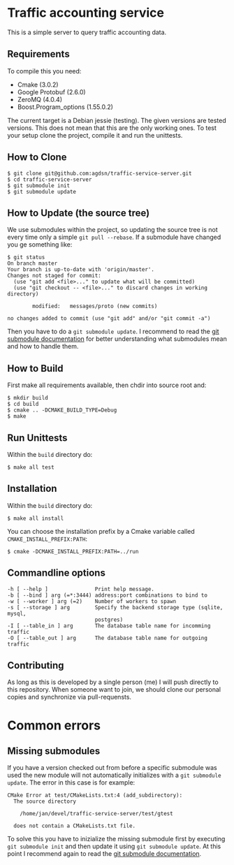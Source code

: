 # Traffic accounting service

This is a simple server to query traffic accounting data.

## Requirements

To compile this you need:

* Cmake (3.0.2)
* Google Protobuf (2.6.0)
* ZeroMQ (4.0.4)
* Boost.Program_options (1.55.0.2)

The current target is a Debian jessie (testing). The given versions
are tested versions. This does not mean that this are the only working
ones. To test your setup clone the project, compile it and run the
unittests.

## How to Clone

    $ git clone git@github.com:agdsn/traffic-service-server.git
    $ cd traffic-service-server
    $ git submodule init
    $ git submodule update
    
## How to Update (the source tree)

We use submodules within the project, so updating the source tree is 
not every time only a simple `git pull --rebase`. If a submodule have 
changed you ge something like:

    $ git status
    On branch master
    Your branch is up-to-date with 'origin/master'.
    Changes not staged for commit:
      (use "git add <file>..." to update what will be committed)
      (use "git checkout -- <file>..." to discard changes in working directory)
    
            modified:   messages/proto (new commits)
    
    no changes added to commit (use "git add" and/or "git commit -a")

Then you have to do a `git submodule update`. I recommend to read the 
[git submodule documentation](http://git-scm.com/book/de/Git-Tools-Submodule)
for better understanding what submodules mean and how to handle them.

## How to Build

First make all requirements available, then chdir into source root and:

    $ mkdir build
    $ cd build
    $ cmake .. -DCMAKE_BUILD_TYPE=Debug
    $ make

## Run Unittests

Within the `build` directory do:

    $ make all test

## Installation

Within the `build` directory do:

    $ make all install

You can choose the installation prefix by a Cmake variable called
`CMAKE_INSTALL_PREFIX:PATH`:

    $ cmake -DCMAKE_INSTALL_PREFIX:PATH=../run

## Commandline options

    -h [ --help ]               Print help message.
    -b [ --bind ] arg (=*:3444) address:port combinations to bind to
    -w [ --worker ] arg (=2)    Number of workers to spawn
    -s [ --storage ] arg        Specify the backend storage type (sqlite, mysql, 
                                postgres)
    -I [ --table_in ] arg       The database table name for incomming traffic
    -O [ --table_out ] arg      The database table name for outgoing traffic


## Contributing

As long as this is developed by a single person (me) I will push 
directly to this repository. When someone want to join, we should 
clone our personal copies and synchronize via pull-requensts.

# Common errors

## Missing submodules

If you have a version checked out from before a specific submodule was
used the new module will not automatically initializes with a
`git submodule update`. The error in this case is for example:

    CMake Error at test/CMakeLists.txt:4 (add_subdirectory):
      The source directory
    
        /home/jan/devel/traffic-service-server/test/gtest
    
      does not contain a CMakeLists.txt file.

To solve this you have to inizialize the missing submodule first by
executing `git submodule init` and then update it using `git submodule
update`. At this point I recommend again to read the 
[git submodule documentation](http://git-scm.com/book/de/Git-Tools-Submodule).

